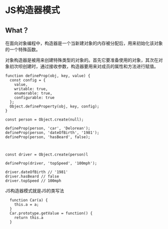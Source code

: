 # JS构造器模式

## What？

在面向对象编程中，构造器是一个当新建对象的内存被分配后，用来初始化该对象的一个特殊函数。

对象构造器是被用来创建特殊类型的对象的。首先它要准备使用的对象，其次在对象初次呗创建时，通过接收参数，构造器要用来对成员的属性和方法进行赋值。

```
function defineProp(obj, key, value) {
  const config = {
    value,
    writable: true,
    enumerable: true,
    configurable: true
  };
  Object.defineProperty(obj, key, config);
}

const person = Object.create(null);

defineProp(person, 'car', 'Delorean');
defineProp(person, 'dateOfBirth', '1981');
defineProp(person, 'hasBeard', false);



const driver = Object.create(person)l

defineProp(driver, 'topSpeed', '100mph');

driver.dateOfBirth // '1981'
driver.hasBeard // false
driver.topSpeed // 100mph
```

JS构造器模式就是JS的类写法
```
  function Car(a) {
    this.a = a;
  }
  Car.prototype.getValue = function() {
    return this.a
  }
```